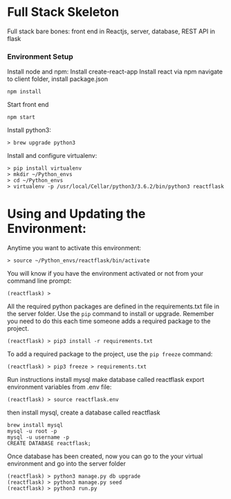 # Full Stack Skeleton
Full stack bare bones: front end in Reactjs, server, database, REST API in flask

### Environment Setup

Install node and npm:
Install create-react-app
Install react via npm
navigate to client folder, install package.json
```
npm install
```
Start front end
```
npm start
```
Install python3:
```
> brew upgrade python3
```

Install and configure virtualenv:
```
> pip install virtualenv
> mkdir ~/Python_envs
> cd ~/Python_envs
> virtualenv -p /usr/local/Cellar/python3/3.6.2/bin/python3 reactflask
```

# Using and Updating the Environment:
Anytime you want to activate this environment:
```
> source ~/Python_envs/reactflask/bin/activate
```

You will know if you have the environment activated or not from your
command line prompt:
```
(reactflask) >
```

All the required python packages are defined in the
requirements.txt file in the server folder. Use the `pip` command to install or
upgrade. Remember you need to do this each time someone adds a required
package to the project.
```
(reactflask) > pip3 install -r requirements.txt
```

To add a required package to the project, use the `pip freeze` command:
```
(reactflask) > pip3 freeze > requirements.txt
```

Run instructions
install mysql
make database called reactflask
export environment variables from .env file:
```
(reactflask) > source reactflask.env

```
then install mysql, create a database called reactflask 

```
brew install mysql
mysql -u root -p
mysql -u username -p
CREATE DATABASE reactflask;
```
Once database has been created, now you can go to the your virtual environment
and go into the server folder
```
(reactflask) > python3 manage.py db upgrade
(reactflask) > python3 manage.py seed
(reactflask) > python3 run.py
```
